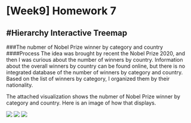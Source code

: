[Week9] Homework 7
===
#Hierarchy Interactive Treemap
---
###The nubmer of Nobel Prize winner by category and country
####Process
The idea was brought by recent the Nobel Prize 2020, and then I was curious about the number of winners by country. Information about the overall winners by country can be found online, but there is no integrated database of the number of winners by category and country.  
Based on the list of winners by category, I organized them by their nationality. 

The attached visualization shows the nubmer of Nobel Prize winner by category and country.
Here is an image of how that displays.

<img src="https://github.com/jwoo24/JihyeWoo-ProgVisFA20/blob/master/hw7/hw7_screenshot_animated.gif?raw=true">
<img src="https://github.com/jwoo24/JihyeWoo-ProgVisFA20/blob/master/hw7/hw7_screenshot_1.png?raw=true">
<img src="https://github.com/jwoo24/JihyeWoo-ProgVisFA20/blob/master/hw7/hw7_screenshot_2.png?raw=true">
